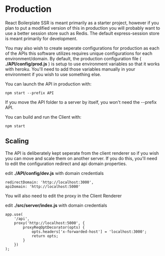 # Production

React Boilerplate SSR is meant primarily as a starter project, however if you
plan to put a modified version of this in production you will probably want to
use a better session store such as Redis. The default express-session store is
meant primarily for development.

You may also wish to create seperate configurations for production as each of
the APIs this software utilizes requires unique configurations for each
environment/domain. By default, the production configuration file (
<strong>./API/config/prod.js</strong> ) is setup to use environment variables so
that it works with heroku. You'll need to add those variables manually in your
environment if you wish to use something else.

You can launch the API in production with:

```
npm start --prefix API
```

If you move the API folder to a server by itself, you won't need the --prefix
API.

You can build and run the Client with:

```
npm start
```

## Scaling

The API is deliberately kept seperate from the client renderer so if you wish
you can move and scale them on another server. If you do this, you'll need to
edit the configuration redirect and api domain properties.

edit <strong>./API/config/dev.js</strong> with domain credentials

```
redirectDomain: 'http://localhost:3000',
apiDomain: 'http://localhost:5000'
```

You will also need to edit the proxy in the Client Renderer

edit <strong>./src/server/index.js</strong> with domain credentials

```
app.use(
	'/api',
	proxy('http://localhost:5000', {
		proxyReqOptDecorator(opts) {
			opts.headers['x-forwarded-host'] = 'localhost:3000';
			return opts;
		}
	})
);
```

